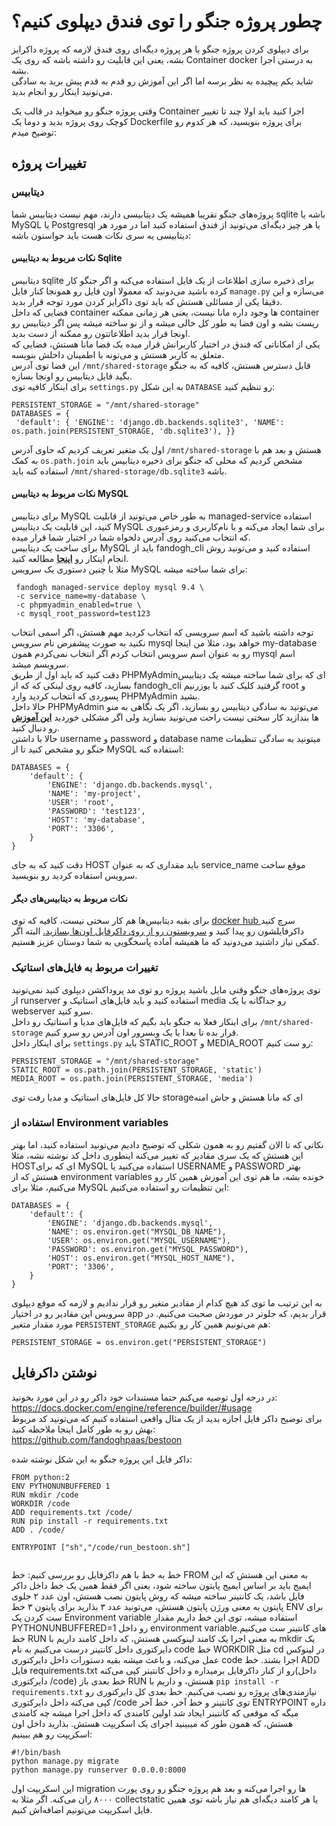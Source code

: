 
# چطور پروژه جنگو را توی فندق دیپلوی کنیم؟  
برای دیپلوی کردن پروژه جنگو یا هر پروژه دیگه‌ای روی فندق لازمه که پروژه داکرایز بشه، یعنی این قابلیت رو داشته باشه که روی یک Container docker به درستی اجرا بشه.    
شاید یکم پیچیده به نظر برسه اما اگر این آموزش رو قدم به قدم پیش برید به سادگی می‌تونید اینکار رو انجام بدید.  
  
وقتی پروژه جنگو رو میخواید در قالب یک Container اجرا کنید باید اولا چند تا تغییر کوچک روی پروژه بدید و دوما یک  Dockerfile برای پروژه بنویسید،‌ که هر کدوم رو توضیح میدم:  
  
## تغییرات پروژه  
  
### دیتابیس  
پروژه‌های جنگو تقریبا همیشه یک دیتابیسی دارند، مهم نیست دیتابیس شما sqlite باشه یا MySQL یا Postgresql یا هر چیز دیگه‌ای می‌تونید از فندق استفاده کنید اما در مورد هر دیتابیسی یه سری نکات هست باید حواستون باشه:  
  
#### نکات مربوط به دیتابیس Sqlite   
  
دیتابیس sqlite برای ذخیره سازی اطلاعات از یک فایل استفاده می‌کنه و اگر جنگو کار کرده باشید می‌دونید که معمولا اون فایل رو همونجا کنار فایل `manage.py‍‍‍` می‌سازه و این دقیقا یکی از مسائلی هستش که باید توی داکرایز کردن مورد توجه قرار بدید.    
فضایی که داخل container ها وجود داره مانا نیست، یعنی هر زمانی ممکنه container ریست بشه و اون فضا به طور کل خالی میشه و از نو  ساخته میشه پس اگر دیتابیس رو اونجا قرار بدید اطلاعاتتون رو ممکنه از دست بدید.  
یکی از امکاناتی که فندق در اختیار کاربرانش قرار میده یک فضا مانا هستش، فضایی که متعلق به کاربر هستش و می‌تونه با اطمینان داخلش بنویسه.    
این فضا توی آدرس `/mnt/shared-storage` قابل دسترس هستش، کافیه که به جنگو بگید فایل دیتابیس رو اونجا بسازه.    
برای اینکار کافیه توی `settings.py` به این شکل `DATABASE` رو تنظیم کنید:  
  
```  
PERSISTENT_STORAGE = "/mnt/shared-storage"  
DATABASES = {  
 'default': { 'ENGINE': 'django.db.backends.sqlite3', 'NAME': os.path.join(PERSISTENT_STORAGE, 'db.sqlite3'), }}  
```  
اول یک متغیر تعریف کردیم که حاوی آدرس `/mnt/shared-storage` هستش و بعد هم با به کمک `os.path.join‍‍` مشخص کردیم که محلی که جنگو برای ذخیره دیتابیس باید استفاده کنه باید `/mnt/shared-storage/db.sqlite3` باشه.  
  
  
#### نکات مربوط به دیتابیس MySQL  
  
برای دیتابیس MySQL به طور خاص می‌تونید از قابلیت managed-service استفاده کنید، این قابلیت یک دیتابیس MySQL برای شما ایجاد می‌کنه و با نام‌کاربری و رمزعبوری که انتخاب می‌کنید روی آدرس دلخواه شما در اختیار شما قرار میده.  
برای ساخت یک دیتابیس MySQL باید از fandogh_cli استفاده کنید و می‌تونید روش انجام اینکار رو  **[اینجا](https://github.com/fandoghpaas/fandogh-cli#managed-services)**  مطالعه کنید.    
مثلا با چنین دستوری یک سرویس MySQL برای شما ساخته میشه:  
```  
 fandogh managed-service deploy mysql 9.4 \
 -c service_name=my-database \
 -c phpmyadmin_enabled=true \
 -c mysql_root_password=test123  
  ```
توجه داشته باشید که اسم سرویسی که انتخاب کردید مهم هستش، اگر اسمی انتخاب نکنید به صورت پیشفرض نام سرویس mysql خواهد بود، مثلا من اینجا my-database رو به عنوان اسم سرویس انتخاب کردم اگر انتخاب نمی‌کردم همون mysql اسم سرویسم میشد.    
دقت کنید که باید اول از طریق PHPMyAdminای که برای شما ساخته میشه یک دیتابیس بسازید، کافیه روی لینکی که که از fandogh_cli گرفتید کلیک کنید با یوزرنیم root و پسوردی که انتخاب کردید وارد PHPMyAdmin بشید.    
حالا داخل PHPMyAdmin می‌تونید به سادگی دیتابیس رو بسازید، اگر یک نگاهی به منو ها بندازید کار سختی نیست راحت می‌تونید بسازید ولی اگر مشکلی خوردید   **[این آموزش](http://webvaultwiki.com.au/Default.aspx?Page=Create-Mysql-Database-User-Phpmyadmin&NS=&AspxAutoDetectCookieSupport=1)**   رو دنبال کنید.  
حالا با داشتن username و password و database name میتونید به سادگی تنظیمات جنگو رو مشخص کنید تا از MySQL استفاده کنه:  
  
```    
DATABASES = {
    'default': {
        'ENGINE': 'django.db.backends.mysql', 
        'NAME': 'my-project',
        'USER': 'root', 
        'PASSWORD': 'test123', 
        'HOST': 'my-database', 
        'PORT': '3306',
    }
}
```  
دقت کنید که به جای HOST باید مقداری که به عنوان service_name موقع ساخت سرویس استفاده کردید رو بنویسید.  
  
  
#### نکات مربوط به دیتابیس‌های دیگر  
برای بقیه دیتابیس‌ها هم کار سختی نیست، کافیه که توی [docker hub ](https://hub.docker.com/explore/)  سرچ کنید داکرفایلشون رو پیدا کنید و [سرویستون رو از روی داکرفایل اون‌ها بسازید.](http://blog.fandogh.cloud/articles/fandogh-introduction.html) البته اگر کمکی نیاز داشتید می‌دونید که ما همیشه آماده پاسخگویی به شما دوستان عزیز  هستیم.
  
### تغییرات مربوط به فایل‌های استاتیک  
   
توی پروژه‌های جنگو وقتی مایل باشید پروژه رو توی مد پروداکشن دیپلوی کنید نمی‌تونید از runserver استفاده کنید و باید فایل‌های استاتیک و media رو جداگانه با یک webserver سرو کنید.  
برای اینکار فعلا به جنگو باید بگیم که فایل‌های مدیا و استاتیک رو داخل `/mnt/shared-storage` قرار بده تا بعدا با یک وبسرور اون آدرس رو سرو کنیم.  
برای اینکار داخل `settings.py` باید STATIC_ROOT و ‌MEDIA_ROOT رو ست کنیم:    
```  
PERSISTENT_STORAGE = "/mnt/shared-storage"  
STATIC_ROOT = os.path.join(PERSISTENT_STORAGE, 'static')  
MEDIA_ROOT = os.path.join(PERSISTENT_STORAGE, 'media')  
```  
حالا کل فایل‌های استاتیک و مدیا رفت توی storageای که مانا هستش و جاش امنه  
### استفاده از Environment variables  
  
نکاتی که تا الان گفتیم رو به همون شکلی که توضیح دادیم می‌تونید استفاده کنید، اما بهتر این هستش که یک سری مقادیر که تغییر می‌کنه اینطوری داخل کد نوشته نشه، مثلا HOSTای که برای MySQL استفاده می‌کنید یا USERNAME و PASSWORD بهتر هستش که از environment variables خونده بشه، ما هم توی این آموزش همین کار رو می‌کنیم، مثلا برای MySQL  این تنظیمات رو استفاده می‌کنیم:  
```
DATABASES = {
    'default': {
        'ENGINE': 'django.db.backends.mysql', 
        'NAME': os.environ.get("MYSQL_DB_NAME"),
        'USER': os.environ.get("MYSQL_USERNAME"), 
        'PASSWORD': os.environ.get("MYSQL_PASSWORD"),
        'HOST': os.environ.get("MYSQL_HOST_NAME"), 
        'PORT': '3306', 
    }
}   
```
به این ترتیب ما توی کد هیچ کدام از مقادیر متغیر رو قرار ندادیم و لازمه که موقع دیپلوی سرویس این مقادیر رو در اختیار app  قرار بدیم، که جلوتر در موردش صحبت می‌کنیم.
در مورد مقدار متغیر ‍‍`PERSISTENT_STORAGE`  هم می‌تونیم همین کار رو بکنیم:  
  ```  
PERSISTENT_STORAGE = os.environ.get("PERSISTENT_STORAGE")  

```  
  
## نوشتن داکرفایل  
در درجه اول توصیه می‌کنم حتما مستندات خود داکر رو در این مورد بخونید:  
https://docs.docker.com/engine/reference/builder/#usage   
برای توضیح داکر فایل اجازه بدید از یک مثال واقعی استفاده کنیم که می‌تونید کد مربوط بهش رو به طور کامل اینجا ملاحظه کنید:  
https://github.com/fandoghpaas/bestoon  
  
داکر فایل این پروژه جنگو به این شکل نوشته شده:  
```  
FROM python:2  
ENV PYTHONUNBUFFERED 1  
RUN mkdir /code  
WORKDIR /code  
ADD requirements.txt /code/  
RUN pip install -r requirements.txt  
ADD . /code/  
  
ENTRYPOINT ["sh","/code/run_bestoon.sh"]  
  
```  
خط به خط با هم داکرفایل رو بررسی کنیم:
خط FROM  به معنی این هستش که این ایمیج باید بر اساس ایمیج پایتون ساخته شود، یعنی اگر فقط همین یک خط داخل داکر فایل باشد، یک کانتینر ساخته میشه که روش پایتون نصب هستش، اون عدد ۲ جلوی پایتون به معنی ورژن پایتون هستش، می‌تونید عدد ۳ بذارید برای پایتون ۳
خط ENV برای ست کردن یک Environment variable استفاده میشه، توی این خط داریم مقدار PYTHONUNBUFFERED=1 رو داخل environment variableهای کانتینر ست می‌کنیم.
خط RUN به معنی اجرا یک کامند لینوکسی هستش، که داخل کامند داریم با mkdir یک دایرکتوری داخل کانتینر درست می‌کنیم به نام code
خط WORKDIR مثل cd در لینوکس عمل می‌کنه، و باعث میشه بقیه دستورات داخل دایرکتوری code اجرا بشند.
خط ADD فایل requirements.txt رو از کنار داکرفایل برمیداره و داخل کانتینر کپی می‌کنه(داخل دایرکتوری /code)
خط بعدی باز RUN هستش، و داریم با `pip install -r requirements.txt‍` نیازمندی‌های پروژه رو نصب می‌کنیم.
خط بعدی کل دایرکتوری رو کپی می‌کنه داخل دایرکتوری /code توی کانتینر
و خط آخر، خط آخر ENTRYPOINT داره میگه که موقعی که کانتینر ایجاد شد اولین کامندی که داخل اجرا میشه چه کامندی هستش، که همون طور که میبینید اجرای یک اسکریپت هستش.
بذارید داخل اون اسکریپت رو هم ببینیم:
```
#!/bin/bash
python manage.py migrate
python manage.py runserver 0.0.0.0:8000
```
این اسکریپت اول migration ها رو اجرا می‌کنه و بعد هم پروژه جنگو رو روی پورت ۸۰۰۰ ران می‌کنه.
اگر مثلا به collectstatic یا هر کامند دیگه‌ای هم نیاز باشه توی همین فایل اسکریپت می‌تونیم اضافه‌اش کنیم.

